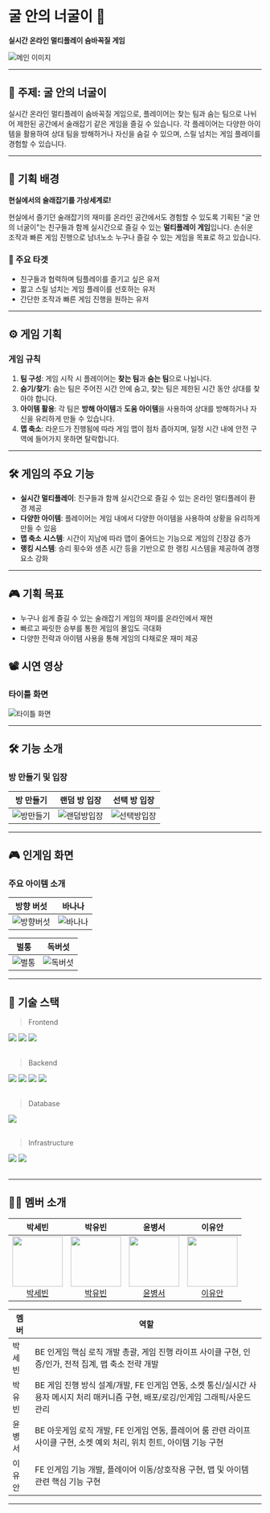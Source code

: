 # 굴 안의 너굴이 🦝

**실시간 온라인 멀티플레이 숨바꼭질 게임**

![메인 이미지](https://github.com/user-attachments/assets/c9d98ea2-2098-412c-b869-09fdc564d990)

---

## 🦝 주제: 굴 안의 너굴이

실시간 온라인 멀티플레이 숨바꼭질 게임으로, 플레이어는 찾는 팀과 숨는 팀으로 나뉘어 제한된 공간에서 술래잡기 같은 게임을 즐길 수 있습니다. 각 플레이어는 다양한 아이템을 활용하여 상대 팀을 방해하거나 자신을 숨길 수 있으며, 스릴 넘치는 게임 플레이를 경험할 수 있습니다.

---

## 👾 기획 배경

**현실에서의 술래잡기를 가상세계로!**

현실에서 즐기던 술래잡기의 재미를 온라인 공간에서도 경험할 수 있도록 기획된 "굴 안의 너굴이"는 친구들과 함께 실시간으로 즐길 수 있는 **멀티플레이 게임**입니다. 손쉬운 조작과 빠른 게임 진행으로 남녀노소 누구나 즐길 수 있는 게임을 목표로 하고 있습니다.

### 🎯 주요 타겟

- 친구들과 협력하며 팀플레이를 즐기고 싶은 유저
- 짧고 스릴 넘치는 게임 플레이를 선호하는 유저
- 간단한 조작과 빠른 게임 진행을 원하는 유저

---

## ⚙️ 게임 기획

### 게임 규칙

1. **팀 구성**: 게임 시작 시 플레이어는 **찾는 팀**과 **숨는 팀**으로 나뉩니다.
2. **숨기/찾기**: 숨는 팀은 주어진 시간 안에 숨고, 찾는 팀은 제한된 시간 동안 상대를 찾아야 합니다.
3. **아이템 활용**: 각 팀은 **방해 아이템**과 **도움 아이템**을 사용하여 상대를 방해하거나 자신을 유리하게 만들 수 있습니다.
4. **맵 축소**: 라운드가 진행됨에 따라 게임 맵이 점차 좁아지며, 일정 시간 내에 안전 구역에 들어가지 못하면 탈락합니다.

---

## 🛠️ 게임의 주요 기능

- **실시간 멀티플레이**: 친구들과 함께 실시간으로 즐길 수 있는 온라인 멀티플레이 환경 제공
- **다양한 아이템**: 플레이어는 게임 내에서 다양한 아이템을 사용하여 상황을 유리하게 만들 수 있음
- **맵 축소 시스템**: 시간이 지남에 따라 맵이 줄어드는 기능으로 게임의 긴장감 증가
- **랭킹 시스템**: 승리 횟수와 생존 시간 등을 기반으로 한 랭킹 시스템을 제공하여 경쟁 요소 강화

---

## 🎮 기획 목표

- 누구나 쉽게 즐길 수 있는 술래잡기 게임의 재미를 온라인에서 재현
- 빠르고 짜릿한 승부를 통한 게임의 몰입도 극대화
- 다양한 전략과 아이템 사용을 통해 게임의 다채로운 재미 제공


## 📽️ 시연 영상

### 타이틀 화면

![타이틀 화면](https://github.com/user-attachments/assets/2b30bd12-8946-421e-ae98-d85061257c65)

---

## 🛠️ 기능 소개

### 방 만들기 및 입장

| 방 만들기 | 랜덤 방 입장 | 선택 방 입장 |
|---|---|---|
|![방만들기](https://github.com/user-attachments/assets/b7e67ac8-387b-4987-9cf7-7cf08ebe66fb)|![랜덤방입장](https://github.com/user-attachments/assets/53fa5266-fa4a-4964-a652-31b5d82bb00f)|![선택방입장](https://github.com/user-attachments/assets/94556c9e-9bed-4e5b-a7be-d6721e5a78fa)|

---

## 🎮 인게임 화면

### 주요 아이템 소개

| 방향 버섯 | 바나나 |
|---|---|
|![방향버섯](https://github.com/user-attachments/assets/2d44393f-ae61-4c09-97bf-9efc5e7cf5e3)|![바나나](https://github.com/user-attachments/assets/9bc255fb-c8e2-44f8-b97a-b87c9862febe)|

| 벌통 | 독버섯 |
|---|---|
|![벌통](https://github.com/user-attachments/assets/88beb265-a25d-4fda-851f-f964a4590fc9)|![독버섯](https://github.com/user-attachments/assets/e1708d02-a464-449e-aceb-c1eabee6c625)|

---

## 🔎 기술 스택

> Frontend

<div>
  <img src="https://img.shields.io/badge/Javascript-F7DF1E?style=flat&logo=javascript&logoColor=white"/>
  <img src="https://img.shields.io/badge/React-61DAFB?style=flat&logo=react&logoColor=white"/>
  <img src="https://img.shields.io/badge/Phaser-1EB2FF?style=flat&logo=phaser&logoColor=white"/>
</div>
</br>

> Backend

<div>
  <img src="https://img.shields.io/badge/Java-007396?style=flat&logo=java&logoColor=white"/>
  <img src="https://img.shields.io/badge/Spring Boot-6DB33F?style=flat&logo=springboot&logoColor=white"/>
  <img src="https://img.shields.io/badge/JPA-59666C?style=flat&logo=hibernate&logoColor=white"/>
  <img src="https://img.shields.io/badge/WebSocket-000000?style=flat&logo=websocket&logoColor=white"/>
</div>
</br>

> Database

<div>
  <img src="https://img.shields.io/badge/MySQL-4479A1?style=flat&logo=mysql&logoColor=white"/>
</div>
</br>

> Infrastructure

<div>
  <img src="https://img.shields.io/badge/Ubuntu-E95420?style=flat&logo=ubuntu&logoColor=white"/>
  <img src="https://img.shields.io/badge/Docker-2496ED?style=flat&logo=docker&logoColor=white"/>
</div>
</br>



---

## 👨‍💻 멤버 소개

| 박세빈 | 박유빈 | 윤병서 | 이유안 |
|---|---|---|---|
| <div align="center"><img src="https://avatars.githubusercontent.com/sevin98" width="100" /><br/><a href="https://github.com/sevin98">박세빈</a></div> | <div align="center"><img src="https://avatars.githubusercontent.com/pcjs156" width="100" /><br/><a href="https://github.com/pcjs156">박유빈</a></div> | <div align="center"><img src="https://avatars.githubusercontent.com/bsyun0571" width="100" /><br/><a href="https://github.com/bsyun0571">윤병서</a></div> | <div align="center"><img src="https://avatars.githubusercontent.com/whyuan00" width="100" /><br/><a href="https://github.com/whyuan00">이유안</a></div> |



| 멤버 | 역할 |
|---|---|
| 박세빈 | BE 인게임 핵심 로직 개발 총괄, 게임 진행 라이프 사이클 구현, 인증/인가, 전적 집계, 맵 축소 전략 개발 |
| 박유빈 | BE 게임 진행 방식 설계/개발, FE 인게임 연동, 소켓 통신/실시간 사용자 메시지 처리 매커니즘 구현, 배포/로깅/인게임 그래픽/사운드 관리 |
| 윤병서 | BE 아웃게임 로직 개발, FE 인게임 연동, 플레이어 룸 관련 라이프 사이클 구현, 소켓 예외 처리, 위치 힌트, 아이템 기능 구현 |
| 이유안 | FE 인게임 기능 개발, 플레이어 이동/상호작용 구현, 맵 및 아이템 관련 핵심 기능 구현 |

---

